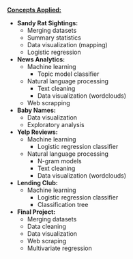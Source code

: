 <u><b>Concepts Applied:</b></u>
  - <b> Sandy Rat Sightings:</b> 
      - Merging datasets
      - Summary statistics
      - Data visualization (mapping)
      - Logistic regression
  - <b>News Analytics:</b>
      - Machine learning
          - Topic model classifier
      - Natural language processing
          - Text cleaning
          - Data visualization (wordclouds)
      - Web scrapping
  - <b>Baby Names:</b>
      - Data visualization
      - Exploratory analysis
  - <b>Yelp Reviews:</b>
      - Machine learning
          - Logistic regression classifier
      - Natural language processing
          - N-gram models
          - Text cleaning
          - Data visualization (wordclouds)
  - <b>Lending Club:</b>
      - Machine learning
          - Logistic regression classifier
          - Classification tree
  - <b>Final Project:</b>
      - Merging datasets
      - Data cleaning
      - Data visualization
      - Web scraping
      - Multivariate regression
